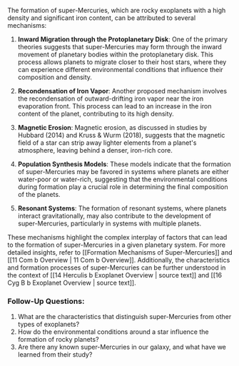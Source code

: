 The formation of super-Mercuries, which are rocky exoplanets with a high density and significant iron content, can be attributed to several mechanisms:

1. **Inward Migration through the Protoplanetary Disk**: One of the primary theories suggests that super-Mercuries may form through the inward movement of planetary bodies within the protoplanetary disk. This process allows planets to migrate closer to their host stars, where they can experience different environmental conditions that influence their composition and density.

2. **Recondensation of Iron Vapor**: Another proposed mechanism involves the recondensation of outward-drifting iron vapor near the iron evaporation front. This process can lead to an increase in the iron content of the planet, contributing to its high density.

3. **Magnetic Erosion**: Magnetic erosion, as discussed in studies by Hubbard (2014) and Kruss & Wurm (2018), suggests that the magnetic field of a star can strip away lighter elements from a planet's atmosphere, leaving behind a denser, iron-rich core.

4. **Population Synthesis Models**: These models indicate that the formation of super-Mercuries may be favored in systems where planets are either water-poor or water-rich, suggesting that the environmental conditions during formation play a crucial role in determining the final composition of the planets.

5. **Resonant Systems**: The formation of resonant systems, where planets interact gravitationally, may also contribute to the development of super-Mercuries, particularly in systems with multiple planets.

These mechanisms highlight the complex interplay of factors that can lead to the formation of super-Mercuries in a given planetary system. For more detailed insights, refer to [[Formation Mechanisms of Super-Mercuries]] and [[11 Com b Overview | 11 Com b Overview]]. Additionally, the characteristics and formation processes of super-Mercuries can be further understood in the context of [[14 Herculis b Exoplanet Overview | source text]] and [[16 Cyg B b Exoplanet Overview | source text]].

### Follow-Up Questions:
1. What are the characteristics that distinguish super-Mercuries from other types of exoplanets?
2. How do the environmental conditions around a star influence the formation of rocky planets?
3. Are there any known super-Mercuries in our galaxy, and what have we learned from their study?